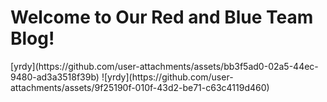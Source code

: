 <h1>Welcome to Our Red and Blue Team Blog!</h1>
[yrdy](https://github.com/user-attachments/assets/bb3f5ad0-02a5-44ec-9480-ad3a3518f39b)
![yrdy](https://github.com/user-attachments/assets/9f25190f-010f-43d2-be71-c63c4119d460)
